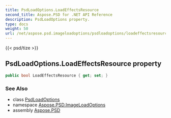 ```yaml
---
title: PsdLoadOptions.LoadEffectsResource
second_title: Aspose.PSD for .NET API Reference
description: PsdLoadOptions property. 
type: docs
weight: 50
url: /net/aspose.psd.imageloadoptions/psdloadoptions/loadeffectsresource/
---
```

{{< psd/tize >}}
## PsdLoadOptions.LoadEffectsResource property

```csharp
public bool LoadEffectsResource { get; set; }
```

### See Also

* class [PsdLoadOptions](../)
* namespace [Aspose.PSD.ImageLoadOptions](../../psdloadoptions/)
* assembly [Aspose.PSD](../../../)


